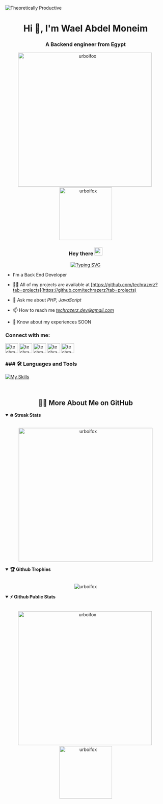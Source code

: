 ![Theoretically Productive](https://img.shields.io/badge/THEORETICALLY-PRODUCTIVE-blueviolet)<div class="open_grepper_editor" title="Edit & Save To Grepper"></div>

<h1 align="center">Hi 👋, I'm Wael Abdel Moneim</h1>
<h3 align="center">A Backend engineer from Egypt</h3>

<p align="center">
<img src="https://github-readme-stats.vercel.app/api?username=techrazerz&show_icons=true&theme=radical&count_private=true" alt="urboifox" width="420"/>&nbsp;<img src="https://camo.githubusercontent.com/adcf13eb9e75ab80ac343729805ef6b0578059669c86cbbe18747dfc247ab4c3/68747470733a2f2f6769746875622d726561646d652d73746174732e76657263656c2e6170702f6170692f746f702d6c616e67732f3f757365726e616d653d7872617a65727a266c61796f75743d636f6d70616374267468656d653d7261646963616c" alt="urboifox" height="165" data-canonical-src="https://github-readme-stats.vercel.app/api/top-langs/?username=techrazerz&amp;layout=compact&amp;theme=radical" style="max-width: 100%;">
</p>


<h3 align="center">
  <span>Hey there </span>
  <img  src="https://media.giphy.com/media/hvRJCLFzcasrR4ia7z/giphy.gif" width="25">
</h3>
<!-- Typing SVG by DenverCoder1 - https://github.com/DenverCoder1/readme-typing-svg -->
<p align="center">
 <a href="https://git.io/typing-svg"><img src="https://readme-typing-svg.demolab.com?font=Fira+Code&weight=600&size=22&pause=1000&color=2A79C8&random=false&width=435&lines=Welcome+To+My+Profile+%F0%9F%98%8A;%3D%3E+Back+End++Developer+" alt="Typing SVG" /></a>
</p>

- I'm a Back End Developer

- 👨‍💻 All of my projects are available at  [https://github.com/techrazerz?tab=projects](https://github.com/techrazerz?tab=projects)
- 💬 Ask me about *PHP, JavaScript*

- 📫 How to reach me *techrazerz.dev@gmail.com*

- 📄 Know about my experiences SOON

<h3 align="left">Connect with me:</h3>
<p align="left">
<a href="https://www.linkedin.com/in/wael-abdel-moneim-7b4927329/ " target="blank"><img align="center" src="https://raw.githubusercontent.com/rahuldkjain/github-profile-readme-generator/master/src/images/icons/Social/linked-in-alt.svg" alt="techrazerz" height="30" width="40" /></a>
<a href="https://www.facebook.com/profile.php?id=100012586534854 " target="blank"><img align="center" src="https://raw.githubusercontent.com/rahuldkjain/github-profile-readme-generator/master/src/images/icons/Social/facebook.svg" alt="techrazerz" height="30" width="40" /></a>
<a href="https://www.instagram.com/waelana7/ " target="blank"><img align="center" src="https://raw.githubusercontent.com/rahuldkjain/github-profile-readme-generator/master/src/images/icons/Social/instagram.svg" alt="techrazerz" height="30" width="40" /></a>
<a href="https://www.behance.net/" target="blank"><img align="center" src="https://raw.githubusercontent.com/rahuldkjain/github-profile-readme-generator/master/src/images/icons/Social/behance.svg" alt="techrazerz" height="30" width="40" /></a>
<a href="https://codeforces.com/profile/" target="blank"><img align="center" src="https://raw.githubusercontent.com/rahuldkjain/github-profile-readme-generator/master/src/images/icons/Social/codeforces.svg" alt="techrazerz" height="30" width="40" /></a>
</p>

<h3 align="left">### 🛠 Languages and Tools</h3>


<div  >

[![My Skills](https://skillicons.dev/icons?i=html,css,bootstrap,js,cpp,ts,laravel,react,webpack,fastapi,npm,postman,redhat,php,atom,git,github,mysql,sass,tailwindcss,stackoverflow,phpstorm,vscode)](https://skillicons.dev)
<br/>

</div>

<br>

<h2 align="center">👨‍💻 More About Me on GitHub</h2>


<details open>
<summary><b>🔥 Streak Stats</b></summary>
<br>
<p align="center">
<img src="http://github-readme-streak-stats.herokuapp.com?user=techrazerz&theme=radical&hide_border=true" alt="urboifox" width="420"/>
</p>
</details>

<details open>
<summary><b>🏆 Github Trophies</b></summary>
<br>
<p align="center">
<img src="https://github-profile-trophy.vercel.app/?username=techrazerz&theme=radical&no-frame=true&no-bg=true" alt="urboifox" />
</p>
</details>

<details open>
<summary><b>⚡ Github Public Stats</b></summary>
<br>
<p align="center">
<img src="https://github-readme-stats.vercel.app/api?username=techrazerz&show_icons=true&theme=radical&count_private=true" alt="urboifox" width="420"/>&nbsp;<img src="https://camo.githubusercontent.com/adcf13eb9e75ab80ac343729805ef6b0578059669c86cbbe18747dfc247ab4c3/68747470733a2f2f6769746875622d726561646d652d73746174732e76657263656c2e6170702f6170692f746f702d6c616e67732f3f757365726e616d653d7872617a65727a266c61796f75743d636f6d70616374267468656d653d7261646963616c" alt="urboifox" height="165" data-canonical-src="https://github-readme-stats.vercel.app/api/top-langs/?username=techrazerz&amp;layout=compact&amp;theme=radical" style="max-width: 100%;">
</p>

</details
